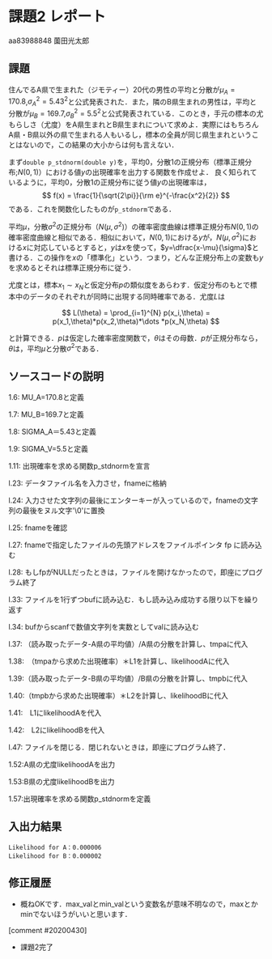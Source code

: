 # 課題2 レポート

aa83988848 薗田光太郎

## 課題

住んでるA県で生まれた（ジモティー）20代の男性の平均と分散が$\mu_{A}=170.8$,$\sigma^2_{A}={5.43}^2$と公式発表された．また，隣のB県生まれの男性は，平均と分散が$\mu_{B}=169.7$,$\sigma^2_{B}={5.5}^2$と公式発表されている．このとき，手元の標本の尤もらしさ（尤度）をA県生まれとB県生まれについて求めよ．実際にはもちろんA県・B県以外の県で生まれる人もいるし，標本の全員が同じ県生まれということはないので，この結果の大小からは何も言えない．
   
まず`double p_stdnorm(double y)`を，平均0，分散1の正規分布（標準正規分布;$N(0,1)$）における値$y$の出現確率を出力する関数を作成せよ．
良く知られているように，平均0，分散1の正規分布に従う値$y$の出現確率は，
$$
  f(x) = \frac{1}{\sqrt{2\pi}}{\rm e}^{-\frac{x^2}{2}}
$$
である．これを関数化したものが`p_stdnorm`である．

平均$\mu$，分散$\sigma^2$の正規分布（$N(\mu,\sigma^2)$）の確率密度曲線は標準正規分布$N(0,1)$の確率密度曲線と相似である．相似において，$N(0,1)$における$y$が，$N(\mu,\sigma^2)$における$x$に対応しているとすると，$y$は$x$を使って，$y=\dfrac{x-\mu}{\sigma}$と書ける．この操作を$x$の「標準化」という．つまり，どんな正規分布上の変数も$y$を求めるとそれは標準正規分布に従う．

尤度とは，標本$x_1\sim x_N$と仮定分布$p$の類似度をあらわす．仮定分布のもとで標本中のデータのそれぞれが同時に出現する同時確率である．尤度$L$は

$$
L(\theta) = \prod_{i=1}^{N} p(x_i,\theta) = p(x_1,\theta)*p(x_2,\theta)*\dots *p(x_N,\theta)
$$

と計算できる．$p$は仮定した確率密度関数で，$\theta$はその母数．$p$が正規分布なら，$\theta$は，平均$\mu$と分散$\sigma^2$である．

## ソースコードの説明

1.6: MU_A=170.8と定義

1.7: MU_B=169.7と定義

1.8: SIGMA_A＝5.43と定義

1.9: SIGMA_V=5.5と定義

1.11: 出現確率を求める関数p_stdnormを宣言

l.23: データファイル名を入力させ，fnameに格納

l.24: 入力させた文字列の最後にエンターキーが入っているので，fnameの文字列の最後をヌル文字'\0'に置換

l.25: fnameを確認

l.27: fnameで指定したファイルの先頭アドレスをファイルポインタ fp に読み込む

l.28: もしfpがNULLだったときは，ファイルを開けなかったので，即座にプログラム終了

l.33: ファイルを1行ずつbufに読み込む．もし読み込み成功する限り以下を繰り返す

l.34: bufからscanfで数値文字列を実数としてvalに読み込む

l.37: （読み取ったデータ-A県の平均値）/A県の分散を計算し、tmpaに代入

1.38:　（tmpaから求めた出現確率）＊L1を計算し、likelihoodAに代入

1.39:（読み取ったデータ-B県の平均値）/B県の分散を計算し、tmpbに代入

1.40:（tmpbから求めた出現確率）＊L2を計算し、likelihoodBに代入

1.41:　L1にlikelihoodAを代入

1.42:　L2にlikelihoodBを代入

l.47: ファイルを閉じる．閉じれないときは，即座にプログラム終了．

1.52:A県の尤度likelihoodAを出力

1.53:B県の尤度likelihoodBを出力

1.57:出現確率を求める関数p_stdnormを定義

## 入出力結果

```
Likelihood for A：0.000006
Likelihood for B：0.000002
```

## 修正履歴

- 概ねOKです．max_valとmin_valという変数名が意味不明なので，maxとかminでないほうがいいと思います．

[comment #20200430]
- 課題2完了